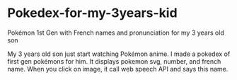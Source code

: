 # Pokedex-for-my-3years-kid
Pokémon 1st Gen with French names and pronunciation for my 3 years old son

My 3 years old son just start watching Pokémon anime.
I made a pokedex of first gen pokémons for him.
It displays pokemon svg, number, and french name.
When you click on image, it call web speech API and says this name.